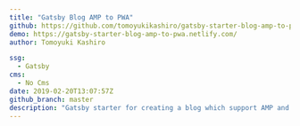```yaml
---
title: "Gatsby Blog AMP to PWA"
github: https://github.com/tomoyukikashiro/gatsby-starter-blog-amp-to-pwa
demo: https://gatsby-starter-blog-amp-to-pwa.netlify.com/
author: Tomoyuki Kashiro

ssg:
  - Gatsby
cms:
  - No Cms
date: 2019-02-20T13:07:57Z
github_branch: master
description: "Gatsby starter for creating a blog which support AMP and PWA"
---
```

